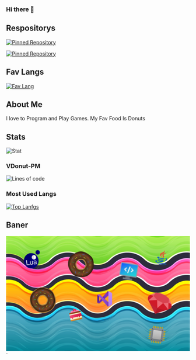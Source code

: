 ### Hi there 👋

<!--
**AnimalStudioOfficial/AnimalStudioOfficial** is a ✨ _special_ ✨ repository because its `README.md` (this file) appears on your GitHub profile.

Here are some ideas to get you started:

- 🔭 I’m currently working on ...
- 🌱 I’m currently learning ...
- 👯 I’m looking to collaborate on ...
- 🤔 I’m looking for help with ...
- 💬 Ask me about ...
- 📫 How to reach me: ...
- 😄 Pronouns: ...
- ⚡ Fun fact: ...
-->






## Respositorys
[![Pinned Repository](https://github-readme-stats.vercel.app/api/pin/?username=AnimalStudioOfficial&repo=Ava-Chatbot)](https://github.com/AnimalStudioOfficial/Ava-Chatbot)
&nbsp; &nbsp;

[![Pinned Repository](https://github-readme-stats.vercel.app/api/pin/?username=VDonut&repo=VDonut)](https://github.com/VDonut/VDonut)
&nbsp; &nbsp;


## Fav Langs
[![Fav Lang](https://skillicons.dev/icons?i=ruby,cs,cpp,c,v,lua,python,java)](https://skillicons.dev)

## About Me
I love to Program and Play Games.
My Fav Food Is Donuts

## Stats
![Stat](https://github-stats-alpha.vercel.app/api/?username=AnimalStudioOfficial&cc=000&tc=fff&ic=fff&bc=000)

### VDonut-PM
![Lines of code](https://img.shields.io/tokei/lines/github/VDonut/VDonut-PM)

### Most Used Langs
[![Top Lanfgs](https://github-readme-stats.vercel.app/api/top-langs/?username=AnimalStudioOfficial&langs_count=8)](https://github.com/anuraghazra/github-readme-stats)
<!--[![Top Langs](https://github-readme-stats.vercel.app/api/top-langs/?username=AnimalStudioOfficial&layout=compact)](https://github.com/anuraghazra/github-readme-stats)-->


## Baner
![](https://github.com/AnimalStudioOfficial/AnimalStudioOfficial/blob/main/Untitled.png)`


